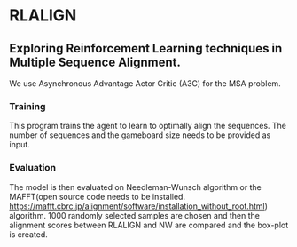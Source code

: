 # RLALIGN
## Exploring Reinforcement Learning techniques in Multiple Sequence Alignment.
We use Asynchronous Advantage Actor Critic (A3C) for the MSA problem.

### Training 
This program trains the agent to learn to optimally align the sequences. The number of sequences and the gameboard size needs to be provided as input.

### Evaluation
The model is then evaluated on Needleman-Wunsch algorithm or the MAFFT(open source code needs to be installed. https://mafft.cbrc.jp/alignment/software/installation_without_root.html) algorithm.
1000 randomly selected samples are chosen and then the alignment scores between RLALIGN and NW are compared and the box-plot is created.
